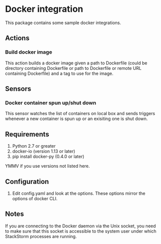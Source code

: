 # Docker integration

This package contains some sample docker integrations.

## Actions

### Build docker image

This action builds a docker image given a path to Dockerfile (could be
directory containing Dockerfile or path to Dockerfile or remote URL containing
Dockerfile) and a tag to use for the image.

## Sensors

### Docker container spun up/shut down

This sensor watches the list of containers on local box and sends triggers
whenever a new container is spun up or an exisiting one is shut down.

## Requirements

1. Python 2.7 or greater
2. docker-io (version 1.13 or later)
3. pip install docker-py (0.4.0 or later)

YMMV if you use versions not listed here.

## Configuration

1. Edit config.yaml and look at the options. These options mirror the options of docker CLI.

## Notes

If you are connecting to the Docker daemon via the Unix socket, you need to
make sure that this socket is accessible to the system user under which
StackStorm processes are running.
